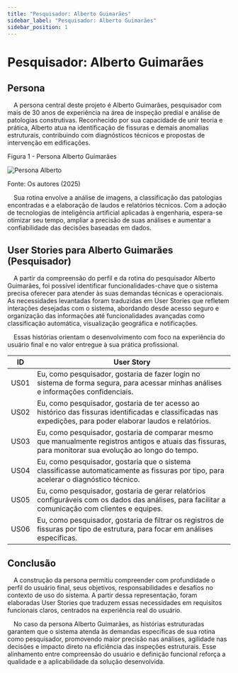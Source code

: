 ```yaml
---
title: "Pesquisador: Alberto Guimarães"
sidebar_label: "Pesquisador: Alberto Guimarães"
sidebar_position: 1
---
```


# Pesquisador: Alberto Guimarães

## Persona

&emsp;A persona central deste projeto é Alberto Guimarães, pesquisador com mais de 30 anos de experiência na área de inspeção predial e análise de patologias construtivas. Reconhecido por sua capacidade de unir teoria e prática, Alberto atua na identificação de fissuras e demais anomalias estruturais, contribuindo com diagnósticos técnicos e propostas de intervenção em edificações.

<p style={{textAlign: 'center'}}>Figura 1 - Persona Alberto Guimarães</p>
<div style={{margin: 25}}>
    <div style={{textAlign: 'center'}}>
        <img src={require("../../../../static/img/persona-alberto.png").default} style={{width: 800}} alt="Persona Alberto" />
        <br/>
    </div>
</div>
<p style={{textAlign: 'center'}}>Fonte: Os autores (2025)</p>

&emsp;Sua rotina envolve a análise de imagens, a classificação das patologias encontradas e a elaboração de laudos e relatórios técnicos. Com a adoção de tecnologias de inteligência artificial aplicadas à engenharia, espera-se otimizar seu tempo, ampliar a precisão de suas análises e aumentar a confiabilidade das decisões baseadas em dados.


## User Stories para Alberto Guimarães (Pesquisador)

&emsp;A partir da compreensão do perfil e da rotina do pesquisador Alberto Guimarães, foi possível identificar funcionalidades-chave que o sistema precisa oferecer para atender às suas demandas técnicas e operacionais. As necessidades levantadas foram traduzidas em User Stories que refletem interações desejadas com o sistema, abordando desde acesso seguro e organização das informações até funcionalidades avançadas como classificação automática, visualização geográfica e notificações. 

&emsp;Essas histórias orientam o desenvolvimento com foco na experiência do usuário final e no valor entregue à sua prática profissional.

| ID    | User Story                                                                                                                                                    |
|-------|---------------------------------------------------------------------------------------------------------------------------------------------------------------|
| US01  | Eu, como pesquisador, gostaria de fazer login no sistema de forma segura, para acessar minhas análises e informações confidenciais.                          |
| US02  | Eu, como pesquisador, gostaria de ter acesso ao histórico das fissuras identificadas e classificadas nas expedições, para poder elaborar laudos e relatórios. |                   |
| US03  | Eu, como pesquisador, gostaria de comparar mesmo que manualmente registros antigos e atuais das fissuras, para monitorar sua evolução ao longo do tempo.                           |
| US04  | Eu, como pesquisador, gostaria que o sistema classificasse automaticamente as fissuras por tipo, para acelerar o diagnóstico técnico.                         |                  |
| US05  | Eu, como pesquisador, gostaria de gerar relatórios configuráveis com os dados das análises, para facilitar a comunicação com clientes e equipes.              |
| US06  | Eu, como pesquisador, gostaria de filtrar os registros de fissuras por tipo de estrutura, para focar em análises específicas.                                 |

## Conclusão

&emsp;A construção da persona permitiu compreender com profundidade o perfil do usuário final, seus objetivos, responsabilidades e desafios no contexto de uso do sistema. A partir dessa representação, foram elaboradas User Stories que traduzem essas necessidades em requisitos funcionais claros, centrados na experiência real do usuário. 

&emsp;No caso da persona Alberto Guimarães, as histórias estruturadas garantem que o sistema atenda às demandas específicas de sua rotina como pesquisador, promovendo maior precisão nas análises, agilidade nas decisões e impacto direto na eficiência das inspeções estruturais. Esse alinhamento entre compreensão do usuário e definição funcional reforça a qualidade e a aplicabilidade da solução desenvolvida.